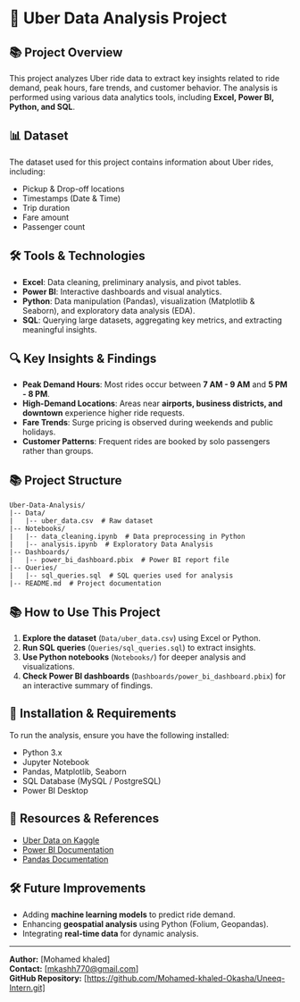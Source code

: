 # 🚕 Uber Data Analysis Project

## 📚 Project Overview
This project analyzes Uber ride data to extract key insights related to ride demand, peak hours, fare trends, and customer behavior. The analysis is performed using various data analytics tools, including **Excel, Power BI, Python, and SQL**.

## 📊 Dataset
The dataset used for this project contains information about Uber rides, including:
- Pickup & Drop-off locations
- Timestamps (Date & Time)
- Trip duration
- Fare amount
- Passenger count

## 🛠 Tools & Technologies
- **Excel**: Data cleaning, preliminary analysis, and pivot tables.
- **Power BI**: Interactive dashboards and visual analytics.
- **Python**: Data manipulation (Pandas), visualization (Matplotlib & Seaborn), and exploratory data analysis (EDA).
- **SQL**: Querying large datasets, aggregating key metrics, and extracting meaningful insights.

## 🔍 Key Insights & Findings
- **Peak Demand Hours**: Most rides occur between **7 AM - 9 AM** and **5 PM - 8 PM**.
- **High-Demand Locations**: Areas near **airports, business districts, and downtown** experience higher ride requests.
- **Fare Trends**: Surge pricing is observed during weekends and public holidays.
- **Customer Patterns**: Frequent rides are booked by solo passengers rather than groups.

## 📚 Project Structure
```
Uber-Data-Analysis/
|-- Data/
|   |-- uber_data.csv  # Raw dataset
|-- Notebooks/
|   |-- data_cleaning.ipynb  # Data preprocessing in Python
|   |-- analysis.ipynb  # Exploratory Data Analysis
|-- Dashboards/
|   |-- power_bi_dashboard.pbix  # Power BI report file
|-- Queries/
|   |-- sql_queries.sql  # SQL queries used for analysis
|-- README.md  # Project documentation
```

## 📚 How to Use This Project
1. **Explore the dataset** (`Data/uber_data.csv`) using Excel or Python.
2. **Run SQL queries** (`Queries/sql_queries.sql`) to extract insights.
3. **Use Python notebooks** (`Notebooks/`) for deeper analysis and visualizations.
4. **Check Power BI dashboards** (`Dashboards/power_bi_dashboard.pbix`) for an interactive summary of findings.

## 🔧 Installation & Requirements
To run the analysis, ensure you have the following installed:
- Python 3.x
- Jupyter Notebook
- Pandas, Matplotlib, Seaborn
- SQL Database (MySQL / PostgreSQL)
- Power BI Desktop

## 🔗 Resources & References
- [Uber Data on Kaggle](https://www.kaggle.com/)
- [Power BI Documentation](https://docs.microsoft.com/en-us/power-bi/)
- [Pandas Documentation](https://pandas.pydata.org/)

## 🛠 Future Improvements
- Adding **machine learning models** to predict ride demand.
- Enhancing **geospatial analysis** using Python (Folium, Geopandas).
- Integrating **real-time data** for dynamic analysis.

---
**Author:** [Mohamed khaled]  
**Contact:** [mkashh770@gmail.com]  
**GitHub Repository:** [https://github.com/Mohamed-khaled-Okasha/Uneeq-Intern.git]

